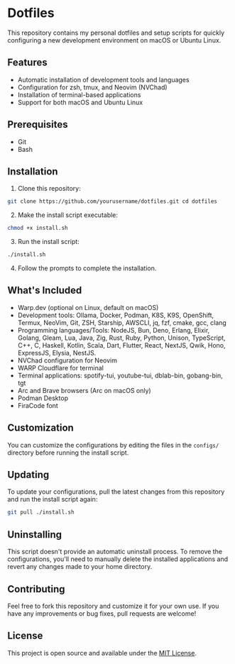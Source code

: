 # Dotfiles

This repository contains my personal dotfiles and setup scripts for quickly configuring a new development environment on macOS or Ubuntu Linux.

## Features

- Automatic installation of development tools and languages
- Configuration for zsh, tmux, and Neovim (NVChad)
- Installation of terminal-based applications
- Support for both macOS and Ubuntu Linux

## Prerequisites

- Git
- Bash

## Installation

1. Clone this repository:

```bash
git clone https://github.com/yourusername/dotfiles.git cd dotfiles
```

2. Make the install script executable:

```bash
chmod +x install.sh
```

3. Run the install script:

```bash
./install.sh
```

4. Follow the prompts to complete the installation.

## What's Included

- Warp.dev (optional on Linux, default on macOS)
- Development tools: Ollama, Docker, Podman, K8S, K9S, OpenShift, Termux, NeoVim, Git, ZSH, Starship, AWSCLI, jq, fzf, cmake, gcc, clang
- Programming languages/Tools: NodeJS, Bun, Deno, Erlang, Elixir, Golang, Gleam, Lua, Java, Zig, Rust, Ruby, Python, Unison, TypeScript, C++, C, Haskell, Kotlin, Scala, Dart, Flutter, React, NextJS, Qwik, Hono, ExpressJS, Elysia, NestJS.
- NVChad configuration for Neovim
- WARP Cloudflare for terminal
- Terminal applications: spotify-tui, youtube-tui, dblab-bin, gobang-bin, tgt
- Arc and Brave browsers (Arc on macOS only)
- Podman Desktop
- FiraCode font

## Customization

You can customize the configurations by editing the files in the `configs/` directory before running the install script.

## Updating

To update your configurations, pull the latest changes from this repository and run the install script again:

```bash
git pull ./install.sh
```

## Uninstalling

This script doesn't provide an automatic uninstall process. To remove the configurations, you'll need to manually delete the installed applications and revert any changes made to your home directory.

## Contributing

Feel free to fork this repository and customize it for your own use. If you have any improvements or bug fixes, pull requests are welcome!

## License

This project is open source and available under the [MIT License](LICENSE).

